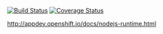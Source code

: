 [![Build Status](https://travis-ci.org/bucharest-gold/nodejs-rest-http.svg?branch=master)](https://travis-ci.org/bucharest-gold/nodejs-rest-http) [![Coverage Status](https://coveralls.io/repos/github/bucharest-gold/nodejs-rest-http/badge.svg?branch=master)](https://coveralls.io/github/bucharest-gold/nodejs-rest-http?branch=master)


http://appdev.openshift.io/docs/nodejs-runtime.html

